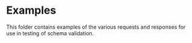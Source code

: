 # Examples

This folder contains examples of the various requests and responses for use in testing of schema validation.
